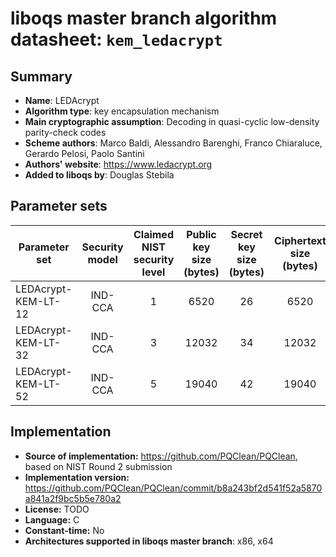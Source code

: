 liboqs master branch algorithm datasheet: `kem_ledacrypt`
=========================================================

Summary
-------

- **Name**: LEDAcrypt
- **Algorithm type**: key encapsulation mechanism
- **Main cryptographic assumption**: Decoding in quasi-cyclic low-density parity-check codes
- **Scheme authors**: Marco Baldi, Alessandro Barenghi, Franco Chiaraluce, Gerardo Pelosi, Paolo Santini
- **Authors' website**: https://www.ledacrypt.org
- **Added to liboqs by**: Douglas Stebila

Parameter sets
--------------

| Parameter set       | Security model | Claimed NIST security level | Public key size (bytes) | Secret key size (bytes) | Ciphertext size (bytes) | Shared secret size (bytes) |
|---------------------|:--------------:|:---------------------------:|:-----------------------:|:-----------------------:|:-----------------------:|:--------------------------:|
| LEDAcrypt-KEM-LT-12 |     IND-CCA    |              1              |           6520          |            26           |           6520          |             32             |
| LEDAcrypt-KEM-LT-32 |     IND-CCA    |              3              |          12032          |            34           |          12032          |             32             |
| LEDAcrypt-KEM-LT-52 |     IND-CCA    |              5              |          19040          |            42           |          19040          |             32             |
Implementation
--------------

- **Source of implementation:** https://github.com/PQClean/PQClean, based on NIST Round 2 submission
- **Implementation version:** https://github.com/PQClean/PQClean/commit/b8a243bf2d541f52a5870a841a2f9bc5b5e780a2
- **License:** TODO
- **Language:** C
- **Constant-time:** No
- **Architectures supported in liboqs master branch**: x86, x64
